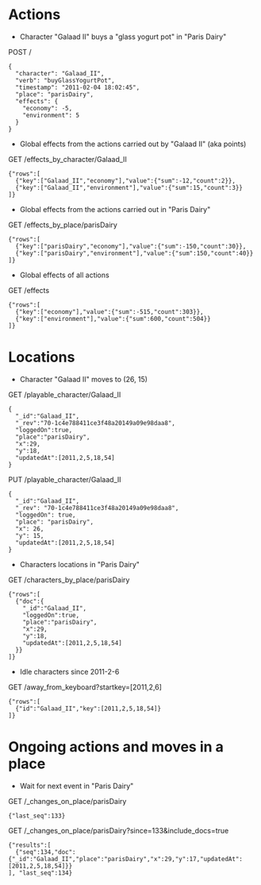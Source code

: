 Actions
=======

* Character "Galaad II" buys a "glass yogurt pot" in "Paris Dairy"

POST /

    {
      "character": "Galaad_II",
      "verb": "buyGlassYogurtPot",
      "timestamp": "2011-02-04 18:02:45",
      "place": "parisDairy",
      "effects": {
        "economy": -5,
        "environment": 5
      }
    }

* Global effects from the actions carried out by "Galaad II" (aka points)

GET /effects_by_character/Galaad_II

    {"rows":[
      {"key":["Galaad_II","economy"],"value":{"sum":-12,"count":2}},
      {"key":["Galaad_II","environment"],"value":{"sum":15,"count":3}}
    ]}


* Global effects from the actions carried out in "Paris Dairy"

GET /effects_by_place/parisDairy

    {"rows":[
      {"key":["parisDairy","economy"],"value":{"sum":-150,"count":30}},
      {"key":["parisDairy","environment"],"value":{"sum":150,"count":40}}
    ]}


* Global effects of all actions

GET /effects

    {"rows":[
      {"key":["economy"],"value":{"sum":-515,"count":303}},
      {"key":["environment"],"value":{"sum":600,"count":504}}
    ]}


Locations
=========

* Character "Galaad II" moves to (26, 15)

GET /playable_character/Galaad_II

    {
      "_id":"Galaad_II",
      "_rev":"70-1c4e788411ce3f48a20149a09e98daa8",
      "loggedOn":true,
      "place":"parisDairy",
      "x":29,
      "y":18,
      "updatedAt":[2011,2,5,18,54]
    }

PUT /playable_character/Galaad_II

    {
      "_id":"Galaad_II",
      "_rev": "70-1c4e788411ce3f48a20149a09e98daa8",
      "loggedOn": true,
      "place": "parisDairy",
      "x": 26,
      "y": 15,
      "updatedAt":[2011,2,5,18,54]
    }


* Characters locations in "Paris Dairy"

GET /characters_by_place/parisDairy

    {"rows":[
      {"doc":{
        "_id":"Galaad_II",
        "loggedOn":true,
        "place":"parisDairy",
        "x":29,
        "y":18,
        "updatedAt":[2011,2,5,18,54]
      }}
    ]}


* Idle characters since 2011-2-6

GET /away_from_keyboard?startkey=[2011,2,6]

    {"rows":[
      {"id":"Galaad_II","key":[2011,2,5,18,54]}
    ]}


Ongoing actions and moves in a place
====================================

* Wait for next event in "Paris Dairy"

GET /_changes_on_place/parisDairy

    {"last_seq":133}

GET /_changes_on_place/parisDairy?since=133&include_docs=true

    {"results":[
      {"seq":134,"doc":{"_id":"Galaad_II","place":"parisDairy","x":29,"y":17,"updatedAt":[2011,2,5,18,54]}}
    ], "last_seq":134}

